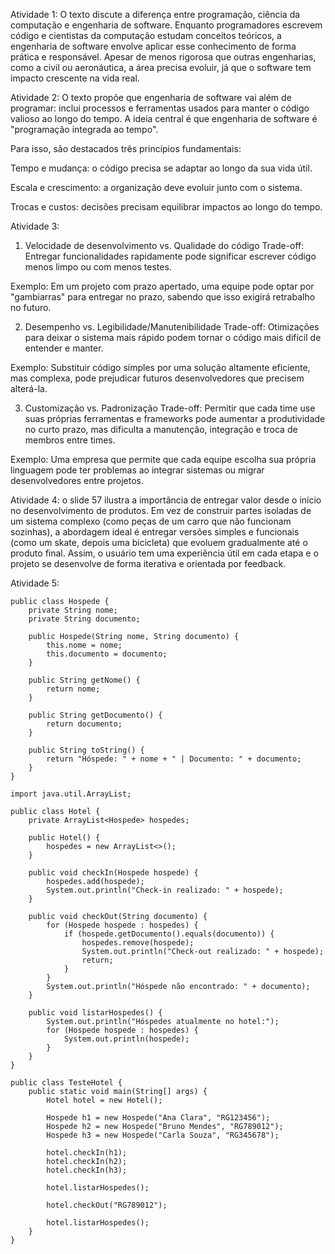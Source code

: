 Atividade 1:
O texto discute a diferença entre programação, ciência da computação e engenharia de software. Enquanto programadores escrevem código e cientistas da computação estudam conceitos teóricos, a engenharia de software envolve aplicar esse conhecimento de forma prática e responsável. Apesar de menos rigorosa que outras engenharias, como a civil ou aeronáutica, a área precisa evoluir, já que o software tem impacto crescente na vida real. 

Atividade 2:
O texto propõe que engenharia de software vai além de programar: inclui processos e ferramentas usados para manter o código valioso ao longo do tempo. A ideia central é que engenharia de software é "programação integrada ao tempo".

Para isso, são destacados três princípios fundamentais:

Tempo e mudança: o código precisa se adaptar ao longo da sua vida útil.

Escala e crescimento: a organização deve evoluir junto com o sistema.

Trocas e custos: decisões precisam equilibrar impactos ao longo do tempo.

Atividade 3:
1. Velocidade de desenvolvimento vs. Qualidade do código
Trade-off: Entregar funcionalidades rapidamente pode significar escrever código menos limpo ou com menos testes.

Exemplo: Em um projeto com prazo apertado, uma equipe pode optar por "gambiarras" para entregar no prazo, sabendo que isso exigirá retrabalho no futuro.

2. Desempenho vs. Legibilidade/Manutenibilidade
Trade-off: Otimizações para deixar o sistema mais rápido podem tornar o código mais difícil de entender e manter.

Exemplo: Substituir código simples por uma solução altamente eficiente, mas complexa, pode prejudicar futuros desenvolvedores que precisem alterá-la.

3. Customização vs. Padronização
Trade-off: Permitir que cada time use suas próprias ferramentas e frameworks pode aumentar a produtividade no curto prazo, mas dificulta a manutenção, integração e troca de membros entre times.

Exemplo: Uma empresa que permite que cada equipe escolha sua própria linguagem pode ter problemas ao integrar sistemas ou migrar desenvolvedores entre projetos.

Atividade 4:
o slide 57 ilustra a importância de entregar valor desde o início no desenvolvimento de produtos. Em vez de construir partes isoladas de um sistema complexo (como peças de um carro que não funcionam sozinhas), a abordagem ideal é entregar versões simples e funcionais (como um skate, depois uma bicicleta) que evoluem gradualmente até o produto final. Assim, o usuário tem uma experiência útil em cada etapa e o projeto se desenvolve de forma iterativa e orientada por feedback.

Atividade 5:
```
public class Hospede {
    private String nome;
    private String documento;

    public Hospede(String nome, String documento) {
        this.nome = nome;
        this.documento = documento;
    }

    public String getNome() {
        return nome;
    }

    public String getDocumento() {
        return documento;
    }

    public String toString() {
        return "Hóspede: " + nome + " | Documento: " + documento;
    }
}

import java.util.ArrayList;

public class Hotel {
    private ArrayList<Hospede> hospedes;

    public Hotel() {
        hospedes = new ArrayList<>();
    }

    public void checkIn(Hospede hospede) {
        hospedes.add(hospede);
        System.out.println("Check-in realizado: " + hospede);
    }

    public void checkOut(String documento) {
        for (Hospede hospede : hospedes) {
            if (hospede.getDocumento().equals(documento)) {
                hospedes.remove(hospede);
                System.out.println("Check-out realizado: " + hospede);
                return;
            }
        }
        System.out.println("Hóspede não encontrado: " + documento);
    }

    public void listarHospedes() {
        System.out.println("Hóspedes atualmente no hotel:");
        for (Hospede hospede : hospedes) {
            System.out.println(hospede);
        }
    }
}

public class TesteHotel {
    public static void main(String[] args) {
        Hotel hotel = new Hotel();

        Hospede h1 = new Hospede("Ana Clara", "RG123456");
        Hospede h2 = new Hospede("Bruno Mendes", "RG789012");
        Hospede h3 = new Hospede("Carla Souza", "RG345678");

        hotel.checkIn(h1);
        hotel.checkIn(h2);
        hotel.checkIn(h3);

        hotel.listarHospedes();

        hotel.checkOut("RG789012");

        hotel.listarHospedes();
    }
}
```
